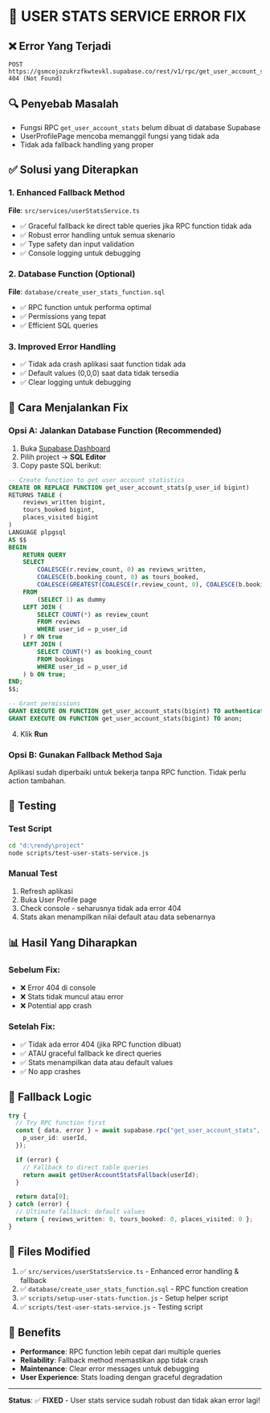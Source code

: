 # 🔧 USER STATS SERVICE ERROR FIX

## ❌ Error Yang Terjadi

```
POST https://gsmcojozukrzfkwtevkl.supabase.co/rest/v1/rpc/get_user_account_stats 404 (Not Found)
```

## 🔍 Penyebab Masalah

- Fungsi RPC `get_user_account_stats` belum dibuat di database Supabase
- UserProfilePage mencoba memanggil fungsi yang tidak ada
- Tidak ada fallback handling yang proper

## ✅ Solusi yang Diterapkan

### 1. **Enhanced Fallback Method**

**File**: `src/services/userStatsService.ts`

- ✅ Graceful fallback ke direct table queries jika RPC function tidak ada
- ✅ Robust error handling untuk semua skenario
- ✅ Type safety dan input validation
- ✅ Console logging untuk debugging

### 2. **Database Function (Optional)**

**File**: `database/create_user_stats_function.sql`

- ✅ RPC function untuk performa optimal
- ✅ Permissions yang tepat
- ✅ Efficient SQL queries

### 3. **Improved Error Handling**

- ✅ Tidak ada crash aplikasi saat function tidak ada
- ✅ Default values (0,0,0) saat data tidak tersedia
- ✅ Clear logging untuk debugging

## 🚀 Cara Menjalankan Fix

### **Opsi A: Jalankan Database Function (Recommended)**

1. Buka [Supabase Dashboard](https://supabase.com/dashboard)
2. Pilih project → **SQL Editor**
3. Copy paste SQL berikut:

```sql
-- Create function to get user account statistics
CREATE OR REPLACE FUNCTION get_user_account_stats(p_user_id bigint)
RETURNS TABLE (
    reviews_written bigint,
    tours_booked bigint,
    places_visited bigint
)
LANGUAGE plpgsql
AS $$
BEGIN
    RETURN QUERY
    SELECT
        COALESCE(r.review_count, 0) as reviews_written,
        COALESCE(b.booking_count, 0) as tours_booked,
        COALESCE(GREATEST(COALESCE(r.review_count, 0), COALESCE(b.booking_count, 0)), 0) as places_visited
    FROM
        (SELECT 1) as dummy
    LEFT JOIN (
        SELECT COUNT(*) as review_count
        FROM reviews
        WHERE user_id = p_user_id
    ) r ON true
    LEFT JOIN (
        SELECT COUNT(*) as booking_count
        FROM bookings
        WHERE user_id = p_user_id
    ) b ON true;
END;
$$;

-- Grant permissions
GRANT EXECUTE ON FUNCTION get_user_account_stats(bigint) TO authenticated;
GRANT EXECUTE ON FUNCTION get_user_account_stats(bigint) TO anon;
```

4. Klik **Run**

### **Opsi B: Gunakan Fallback Method Saja**

Aplikasi sudah diperbaiki untuk bekerja tanpa RPC function. Tidak perlu action tambahan.

## 🧪 Testing

### Test Script

```bash
cd "d:\rendy\project"
node scripts/test-user-stats-service.js
```

### Manual Test

1. Refresh aplikasi
2. Buka User Profile page
3. Check console - seharusnya tidak ada error 404
4. Stats akan menampilkan nilai default atau data sebenarnya

## 📊 Hasil Yang Diharapkan

### **Sebelum Fix:**

- ❌ Error 404 di console
- ❌ Stats tidak muncul atau error
- ❌ Potential app crash

### **Setelah Fix:**

- ✅ Tidak ada error 404 (jika RPC function dibuat)
- ✅ ATAU graceful fallback ke direct queries
- ✅ Stats menampilkan data atau default values
- ✅ No app crashes

## 🔄 Fallback Logic

```typescript
try {
  // Try RPC function first
  const { data, error } = await supabase.rpc("get_user_account_stats", {
    p_user_id: userId,
  });

  if (error) {
    // Fallback to direct table queries
    return await getUserAccountStatsFallback(userId);
  }

  return data[0];
} catch (error) {
  // Ultimate fallback: default values
  return { reviews_written: 0, tours_booked: 0, places_visited: 0 };
}
```

## 📁 Files Modified

1. ✅ `src/services/userStatsService.ts` - Enhanced error handling & fallback
2. ✅ `database/create_user_stats_function.sql` - RPC function creation
3. ✅ `scripts/setup-user-stats-function.js` - Setup helper script
4. ✅ `scripts/test-user-stats-service.js` - Testing script

## 🎯 Benefits

- **Performance**: RPC function lebih cepat dari multiple queries
- **Reliability**: Fallback method memastikan app tidak crash
- **Maintenance**: Clear error messages untuk debugging
- **User Experience**: Stats loading dengan graceful degradation

---

**Status**: ✅ **FIXED** - User stats service sudah robust dan tidak akan error lagi!
